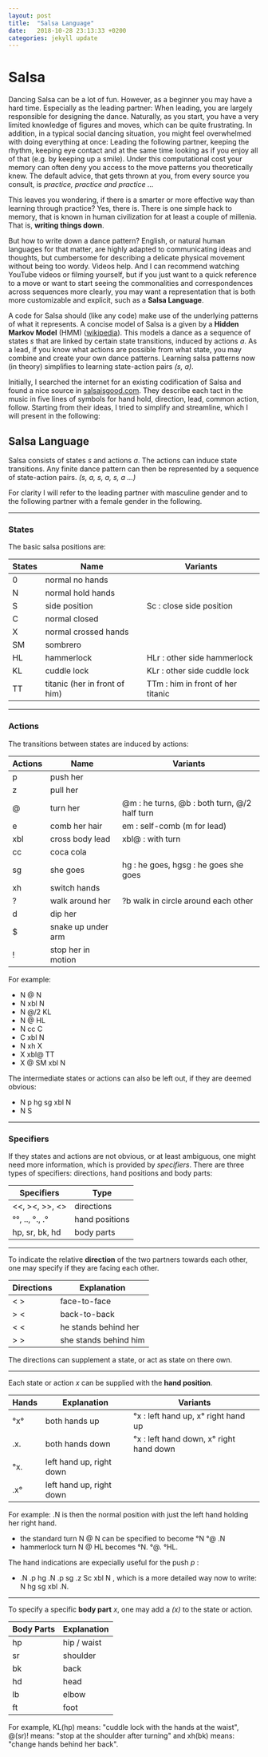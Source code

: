 ```yaml
---
layout: post
title:  "Salsa Language"
date:   2018-10-28 23:13:33 +0200
categories: jekyll update
---
```


# Salsa 
Dancing Salsa can be a lot of fun. However, as a beginner you may have a hard time. Especially as the leading partner: When leading, you are largely responsible for designing the dance. Naturally, as you start, you have a very limited knowledge of figures and moves, which can be quite frustrating.
In addition, in a typical social dancing situation, you might feel overwhelmed with doing everything at once: Leading the following partner, keeping the rhythm, keeping eye contact and at the same time looking as if you enjoy all of that (e.g. by keeping up a smile). Under this computational cost your memory can often deny you access to the move patterns you theoretically knew. The default advice, that gets thrown at you, from every source you consult, is *practice, practice and practice ...*

This leaves you wondering, if there is a smarter or more effective way than learning through practice? Yes, there is. There is one simple hack to memory, that is known in human civilization for at least a couple of millenia. That is, **writing things down**.

But how to write down a dance pattern? English, or natural human languages for that matter, are highly adapted to communicating ideas and thoughts, but cumbersome for describing a delicate physical movement without being too wordy. Videos help. And I can recommend  watching YouTube videos or filming yourself, but if you just want to a quick reference to a move or want to start seeing the commonalities and correspondences across sequences more clearly, you may want a representation that is both more customizable and explicit, such as a **Salsa Language**.

A code for Salsa should (like any code) make use of the underlying patterns of what it represents. A concise model of Salsa is a given by a **Hidden Markov Model** (HMM) ([wikipedia](https://en.wikipedia.org/wiki/Hidden_Markov_model)). This models a dance as a sequence of states *s* that are linked by certain state transitions, induced by actions *a*. As a lead, if you know what actions are possible from what state, you may combine and create your own dance patterns. Learning salsa patterns now (in theory) simplifies to learning state-action pairs *(s, a)*.

Initially, I searched the internet for an existing codification of Salsa and found a nice source in [salsaisgood.com](http://www.salsaisgood.com/dictionary/Salsa_language.htm). They describe each tact in the music in five lines of symbols for hand hold, direction, lead, common action, follow. Starting from their ideas, I tried to simplify and streamline, which I will present in the following:

## Salsa Language
Salsa consists of states *s* and actions *a*. The actions can induce state transitions. Any finite dance pattern can then be represented by a sequence of state-action pairs.
*(s, a, s, a, s, a ...)*

For clarity I will refer to the leading partner with masculine gender and to the following partner with a female gender in the following.

---

### States
The basic salsa positions are:

|States| Name | Variants
|------|------|----------|
|  0   | normal no hands |
|  N   | normal hold hands |
|  S   | side position | Sc : close side position
|  C   | normal closed |
|  X   | normal crossed hands |
|  SM  | sombrero |
|  HL  | hammerlock | HLr : other side hammerlock
|  KL  | cuddle lock | KLr : other side cuddle lock
|  TT  | titanic (her in front of him) | TTm : him in front of her titanic

---

### Actions
The transitions between states are induced by actions: 

|Actions| Name | Variants
|-------|------|-----------
|      p   | push her |
|      z   | pull her |
|      @   | turn her | @m : he turns, @b : both turn, @/2 half turn
|      e   | comb her hair |em : self-comb (m for lead)
|      xbl |  cross body lead | xbl@ : with turn
|      cc  |  coca cola |
|      sg  |  she goes |  hg :  he goes, hgsg : he goes she goes
|      xh  | switch hands |
|      ?   | walk around her |?b walk in circle around each other
|      d   | dip her |
|      $   |  snake up under arm |
|      !   | stop her in motion |

For example: 

- N @ N 
- N xbl N 
- N @/2 KL 
- N @ HL
- N cc C 
- C xbl N
- N xh X
- X xbl@ TT
- X @ SM xbl N

The intermediate states or actions can also be left out, if they are deemed obvious: 

- N p hg sg xbl N
- N S

---

### Specifiers

If they states and actions are not obvious, or at least ambiguous, one might need more information, which is provided by *specifiers*.
There are three types of specifiers: directions, hand positions and body parts:

|Specifiers      | Type 
|----------------|--------------
| <<, ><, >>, <> |directions
| °°, .., °., .° |hand positions
| hp, sr, bk, hd | body parts

---

To indicate the relative **direction** of the two partners towards each other, one may specify if they are facing each other. 

| Directions | Explanation
|------------|------------------
| < >        |face-to-face
| > <        |back-to-back
| < <        | he stands behind her
| > >        | she stands behind him

The directions can supplement a state, or act as state on there own. 

---

Each state or action *x* can be supplied with the **hand position**.

| Hands | Explanation  | Variants
|-------|--------------|-----------
| °x°   | both hands up| °x : left hand up, x° right hand up
| .x.   | both hands down | °x : left hand down, x° right hand down
| °x.   | left hand up, right down |
| .x°   | left hand up, right down |

For example: .N is then the normal position with just the left hand holding her right hand.

-  the standard turn N @ N can be specified to become °N °@ .N 
-  hammerlock turn N @ HL becomes °N. °@. °HL. 

The hand indications are expecially useful for the push *p* : 

- .N .p hg .N .p sg .z Sc xbl N , which is a more detailed way now to write:  N hg sg xbl .N.


---

To specify a specific **body part** *x*, one may add a *(x)* to the state or action.

| Body Parts | Explanation  |
|------------|--------------|
| hp         | hip / waist  |
| sr         | shoulder     |
| bk         | back         |
| hd         | head         |
| lb         | elbow        |
| ft         | foot         |

For example, KL(hp) means: "cuddle lock with the hands at the waist", @(sr)! means: "stop at the shoulder after turning" and xh(bk) means: "change hands behind her back".
